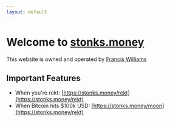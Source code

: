 ```yaml
---
layout: default
---
```


# Welcome to [stonks.money](https://stonks.money)
This website is owned and operated by [Francis Williams](https://fwilliams.info)
## Important Features
- When you're rekt: [https://stonks.money/rekt](https://stonks.money/rekt)
- When Bitcoin hits $100k USD: [https://stonks.money/moon](https://stonks.money/rekt)
